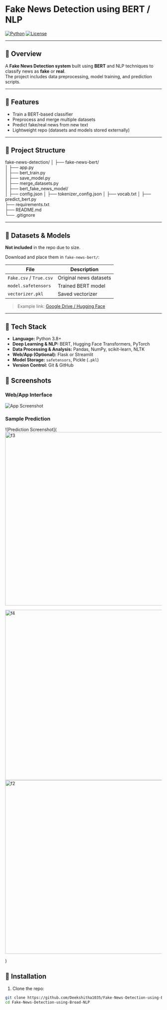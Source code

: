 # Fake News Detection using BERT / NLP

[![Python](https://img.shields.io/badge/Python-3.8%2B-blue)](https://www.python.org/)
[![License](https://img.shields.io/badge/License-MIT-green)](https://opensource.org/licenses/MIT)

---

## 🔹 Overview
A **Fake News Detection system** built using **BERT** and NLP techniques to classify news as **fake** or **real**.  
The project includes data preprocessing, model training, and prediction scripts.

---

## 🔹 Features
- Train a BERT-based classifier
- Preprocess and merge multiple datasets
- Predict fake/real news from new text
- Lightweight repo (datasets and models stored externally)

---

## 🔹 Project Structure

fake-news-detection/
│
├── fake-news-bert/             
│   ├── app.py                  
│   ├── bert_train.py           
│   ├── save_model.py           
│   ├── merge_datasets.py       
│   ├── bert_fake_news_model/   
│       ├── config.json
│       ├── tokenizer_config.json
│       ├── vocab.txt
│
├── predict_bert.py             
├── requirements.txt            
├── README.md                   
└── .gitignore                  


---

## 🔹 Datasets & Models
**Not included** in the repo due to size.  

Download and place them in `fake-news-bert/`:

| File | Description |
|------|------------|
| `Fake.csv` / `True.csv` | Original news datasets |
| `model.safetensors` | Trained BERT model |
| `vectorizer.pkl` | Saved vectorizer |

> Example link: [Google Drive / Hugging Face](#)

---

## 🔹 Tech Stack

- **Language:** Python 3.8+
- **Deep Learning & NLP:** BERT, Hugging Face Transformers, PyTorch
- **Data Processing & Analysis:** Pandas, NumPy, scikit-learn, NLTK
- **Web/App (Optional):** Flask or Streamlit
- **Model Storage:** `safetensors`, Pickle (`.pkl`)
- **Version Control:** Git & GitHub


## 🔹 Screenshots

### Web/App Interface
![App Screenshot](<img width="918" height="558" alt="f1" src="https://github.com/user-attachments/assets/eedfa2de-57f9-47a6-9b44-b34ba4bcff6c" />)


### Sample Prediction
![Prediction Screenshot](<img width="925" height="557" alt="f3" src="https://github.com/user-attachments/assets/e5a6c24e-c5f3-45c3-907a-0681fa530f1e" />

<img width="925" height="547" alt="f4" src="https://github.com/user-attachments/assets/d56ff06a-8b1e-465c-8034-ffcb999c87fc" />


<img width="967" height="558" alt="f2" src="https://github.com/user-attachments/assets/9c443cf7-bf39-4d19-b0c4-73c43aa1d273" />

)




## 🔹 Installation

1. Clone the repo:
```bash
git clone https://github.com/Deekshitha1035/Fake-News-Detection-using-Broad-NLP.git
cd Fake-News-Detection-using-Broad-NLP
